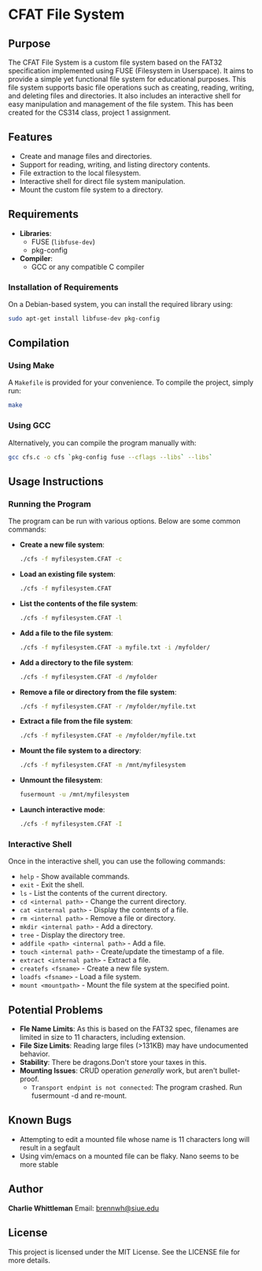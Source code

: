 # CFAT File System

## Purpose

The CFAT File System is a custom file system based on the FAT32 specification implemented using FUSE (Filesystem in Userspace). It aims to provide a simple yet functional file system for educational purposes. This file system supports basic file operations such as creating, reading, writing, and deleting files and directories. It also includes an interactive shell for easy manipulation and management of the file system. This has been created for the CS314 class, project 1 assignment.

## Features

- Create and manage files and directories.
- Support for reading, writing, and listing directory contents.
- File extraction to the local filesystem.
- Interactive shell for direct file system manipulation.
- Mount the custom file system to a directory.

## Requirements

- **Libraries**:
  - FUSE (`libfuse-dev`)
  - pkg-config
- **Compiler**:
  - GCC or any compatible C compiler

### Installation of Requirements

On a Debian-based system, you can install the required library using:

```sh
sudo apt-get install libfuse-dev pkg-config
```

## Compilation

### Using Make

A `Makefile` is provided for your convenience. To compile the project, simply run:

```sh
make
```

### Using GCC

Alternatively, you can compile the program manually with:

```sh
gcc cfs.c -o cfs `pkg-config fuse --cflags --libs` --libs`
```

## Usage Instructions

### Running the Program

The program can be run with various options. Below are some common commands:

- **Create a new file system**:
  ```sh
  ./cfs -f myfilesystem.CFAT -c
  ```

- **Load an existing file system**:
  ```sh
  ./cfs -f myfilesystem.CFAT
  ```

- **List the contents of the file system**:
  ```sh
  ./cfs -f myfilesystem.CFAT -l
  ```

- **Add a file to the file system**:
  ```sh
  ./cfs -f myfilesystem.CFAT -a myfile.txt -i /myfolder/
  ```

- **Add a directory to the file system**:
  ```sh
  ./cfs -f myfilesystem.CFAT -d /myfolder
  ```

- **Remove a file or directory from the file system**:
  ```sh
  ./cfs -f myfilesystem.CFAT -r /myfolder/myfile.txt
  ```

- **Extract a file from the file system**:
  ```sh
  ./cfs -f myfilesystem.CFAT -e /myfolder/myfile.txt
  ```

- **Mount the file system to a directory**:
  ```sh
  ./cfs -f myfilesystem.CFAT -m /mnt/myfilesystem
  ```

- **Unmount the filesystem**:
  ```sh
  fusermount -u /mnt/myfilesystem
  ```

- **Launch interactive mode**:
  ```sh
  ./cfs -f myfilesystem.CFAT -I
  ```

### Interactive Shell

Once in the interactive shell, you can use the following commands:

- `help` - Show available commands.
- `exit` - Exit the shell.
- `ls` - List the contents of the current directory.
- `cd <internal path>` - Change the current directory.
- `cat <internal path>` - Display the contents of a file.
- `rm <internal path>` - Remove a file or directory.
- `mkdir <internal path>` - Add a directory.
- `tree` - Display the directory tree.
- `addfile <path> <internal path>` - Add a file.
- `touch <internal path>` - Create/update the timestamp of a file.
- `extract <internal path>` - Extract a file.
- `createfs <fsname>` - Create a new file system.
- `loadfs <fsname>` - Load a file system.
- `mount <mountpath>` - Mount the file system at the specified point.

## Potential Problems

- **Fle Name Limits**: As this is based on the FAT32 spec, filenames are limited in size to 11 characters, including extension.
- **File Size Limits**: Reading large files (>131KB) may have undocumented behavior.
- **Stability**: There be dragons.Don't store your taxes in this.
- **Mounting Issues**: CRUD operation *generally* work, but aren't bullet-proof.
  - `Transport endpint is not connected`: The program crashed. Run fusermount -d and re-mount.

## Known Bugs
- Attempting to edit a mounted file whose name is 11 characters long will result in a segfault
- Using vim/emacs on a mounted file can be flaky. Nano seems to be more stable

## Author

**Charlie Whittleman**
Email: [brennwh@siue.edu](mailto:brennwh@siue.edu)

## License

This project is licensed under the MIT License. See the LICENSE file for more details.
